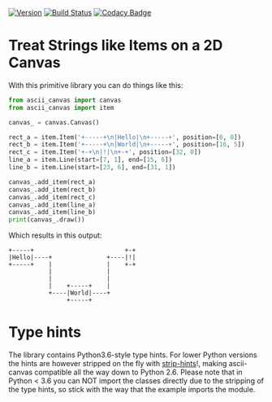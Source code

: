 [![Version](https://img.shields.io/pypi/v/ascii_canvas.svg)](https://pypi.org/project/ascii_canvas/)
[![Build Status](https://travis-ci.org/PaulSchweizer/ascii-canvas.svg?branch=master)](https://travis-ci.org/PaulSchweizer/ascii-canvas) [![Codacy Badge](https://api.codacy.com/project/badge/Grade/1e97852797d14c679d7c89337b022c92)](https://www.codacy.com/app/paulschweizer/ascii-canvas?utm_source=github.com&amp;utm_medium=referral&amp;utm_content=PaulSchweizer/ascii-canvas&amp;utm_campaign=Badge_Grade)


# Treat Strings like Items on a 2D Canvas

With this primitive library you can do things like this:

```python
from ascii_canvas import canvas
from ascii_canvas import item

canvas_ = canvas.Canvas()

rect_a = item.Item('+-----+\n|Hello|\n+-----+', position=[0, 0])
rect_b = item.Item('+-----+\n|World|\n+-----+', position=[16, 5])
rect_c = item.Item('+-+\n|!|\n+-+', position=[32, 0])
line_a = item.Line(start=[7, 1], end=[15, 6])
line_b = item.Line(start=[23, 6], end=[31, 1])

canvas_.add_item(rect_a)
canvas_.add_item(rect_b)
canvas_.add_item(rect_c)
canvas_.add_item(line_a)
canvas_.add_item(line_b)
print(canvas_.draw())
```

Which results in this output:

```
+-----+                         +-+
|Hello|----+               +----|!|
+-----+    |               |    +-+
           |               |
           |               |
           |    +-----+    |
           +----|World|----+
                +-----+
```

# Type hints

The library contains Python3.6-style type hints. For lower Python versions the hints are however stripped on the fly with [strip-hints](https://github.com/abarker/strip-hints)!, making ascii-canvas compatible all the way down to Python 2.6.
Please note that in Python < 3.6 you can NOT import the classes directly due to the stripping of the type hints, so stick with the way that the example imports the module.
